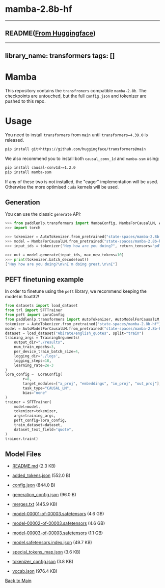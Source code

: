 
# mamba-2.8b-hf
---


## README([From Huggingface](https://huggingface.co/state-spaces/mamba-2.8b-hf))

---
library_name: transformers
tags: []
---

# Mamba

<!-- Provide a quick summary of what the model is/does. -->
This repository contains the `transfromers` compatible `mamba-2.8b`. The checkpoints are untouched, but the full `config.json` and tokenizer are pushed to this repo. 

# Usage

You need to install `transformers` from `main` until `transformers=4.39.0` is released. 
```bash
pip install git+https://github.com/huggingface/transformers@main
```

We also recommend you to install both `causal_conv_1d` and `mamba-ssm` using: 

```bash
pip install causal-conv1d>=1.2.0
pip install mamba-ssm
```

If any of these two is not installed, the "eager" implementation will be used. Otherwise the more optimised `cuda` kernels will be used.

## Generation
You can use the classic `generate` API:
```python
>>> from paddlenlp.transformers import MambaConfig, MambaForCausalLM, AutoTokenizer
>>> import torch

>>> tokenizer = AutoTokenizer.from_pretrained("state-spaces/mamba-2.8b-hf")
>>> model = MambaForCausalLM.from_pretrained("state-spaces/mamba-2.8b-hf")
>>> input_ids = tokenizer("Hey how are you doing?", return_tensors="pd")["input_ids"]

>>> out = model.generate(input_ids, max_new_tokens=10)
>>> print(tokenizer.batch_decode(out))
["Hey how are you doing?\n\nI'm doing great.\n\nI"]
```

## PEFT finetuning example
In order to finetune using the `peft` library, we recommend keeping the model in float32!

```python
from datasets import load_dataset
from trl import SFTTrainer
from peft import LoraConfig
from paddlenlp.transformers import AutoTokenizer, AutoModelForCausalLM, TrainingArguments
tokenizer = AutoTokenizer.from_pretrained("state-spaces/mamba-2.8b-hf")
model = AutoModelForCausalLM.from_pretrained("state-spaces/mamba-2.8b-hf")
dataset = load_dataset("Abirate/english_quotes", split="train")
training_args = TrainingArguments(
    output_dir="./results",
    num_train_epochs=3,
    per_device_train_batch_size=4,
    logging_dir='./logs',
    logging_steps=10,
    learning_rate=2e-3
)
lora_config =  LoraConfig(
        r=8,
        target_modules=["x_proj", "embeddings", "in_proj", "out_proj"],
        task_type="CAUSAL_LM",
        bias="none"
)
trainer = SFTTrainer(
    model=model,
    tokenizer=tokenizer,
    args=training_args,
    peft_config=lora_config,
    train_dataset=dataset,
    dataset_text_field="quote",
)
trainer.train()
```



## Model Files

- [README.md](https://paddlenlp.bj.bcebos.com/models/community/state-spaces/mamba-2.8b-hf/README.md) (2.3 KB)

- [added_tokens.json](https://paddlenlp.bj.bcebos.com/models/community/state-spaces/mamba-2.8b-hf/added_tokens.json) (552.0 B)

- [config.json](https://paddlenlp.bj.bcebos.com/models/community/state-spaces/mamba-2.8b-hf/config.json) (844.0 B)

- [generation_config.json](https://paddlenlp.bj.bcebos.com/models/community/state-spaces/mamba-2.8b-hf/generation_config.json) (96.0 B)

- [merges.txt](https://paddlenlp.bj.bcebos.com/models/community/state-spaces/mamba-2.8b-hf/merges.txt) (445.9 KB)

- [model-00001-of-00003.safetensors](https://paddlenlp.bj.bcebos.com/models/community/state-spaces/mamba-2.8b-hf/model-00001-of-00003.safetensors) (4.6 GB)

- [model-00002-of-00003.safetensors](https://paddlenlp.bj.bcebos.com/models/community/state-spaces/mamba-2.8b-hf/model-00002-of-00003.safetensors) (4.6 GB)

- [model-00003-of-00003.safetensors](https://paddlenlp.bj.bcebos.com/models/community/state-spaces/mamba-2.8b-hf/model-00003-of-00003.safetensors) (1.1 GB)

- [model.safetensors.index.json](https://paddlenlp.bj.bcebos.com/models/community/state-spaces/mamba-2.8b-hf/model.safetensors.index.json) (49.7 KB)

- [special_tokens_map.json](https://paddlenlp.bj.bcebos.com/models/community/state-spaces/mamba-2.8b-hf/special_tokens_map.json) (3.6 KB)

- [tokenizer_config.json](https://paddlenlp.bj.bcebos.com/models/community/state-spaces/mamba-2.8b-hf/tokenizer_config.json) (3.8 KB)

- [vocab.json](https://paddlenlp.bj.bcebos.com/models/community/state-spaces/mamba-2.8b-hf/vocab.json) (976.4 KB)


[Back to Main](../../)